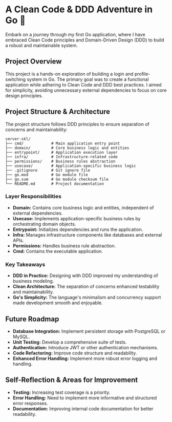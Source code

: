 # A Clean Code & DDD Adventure in Go 🚀

Embark on a journey through my first Go application, where I have embraced Clean Code principles and Domain-Driven Design (DDD) to build a robust and maintainable system.

## Project Overview

This project is a hands-on exploration of building a login and profile-switching system in Go. The primary goal was to create a functional application while adhering to Clean Code and DDD best practices. I aimed for simplicity, avoiding unnecessary external dependencies to focus on core design principles.

## Project Structure & Architecture

The project structure follows DDD principles to ensure separation of concerns and maintainability:

```
server-skl/
├── cmd/            # Main application entry point
├── domain/         # Core business logic and entities
├── entrypoint/     # Application execution layer
├── infra/          # Infrastructure-related code
├── permissions/    # Business rules abstraction
├── usecase/        # Application-specific business logic
├── .gitignore      # Git ignore file
├── go.mod          # Go module file
├── go.sum          # Go module checksum file
└── README.md       # Project documentation
```

### Layer Responsibilities

- **Domain:** Contains core business logic and entities, independent of external dependencies.
- **Usecase:** Implements application-specific business rules by orchestrating domain objects.
- **Entrypoint:** Initializes dependencies and runs the application.
- **Infra:** Manages infrastructure components like databases and external APIs.
- **Permissions:** Handles business rule abstraction.
- **Cmd:** Contains the executable application.


### Key Takeaways

- **DDD in Practice:** Designing with DDD improved my understanding of business modeling.
- **Clean Architecture:** The separation of concerns enhanced testability and maintainability.
- **Go's Simplicity:** The language's minimalism and concurrency support made development smooth and enjoyable.


## Future Roadmap

- **Database Integration:** Implement persistent storage with PostgreSQL or MySQL.
- **Unit Testing:** Develop a comprehensive suite of tests.
- **Authentication:** Introduce JWT or other authentication mechanisms.
- **Code Refactoring:** Improve code structure and readability.
- **Enhanced Error Handling:** Implement more robust error logging and handling.

## Self-Reflection & Areas for Improvement

- **Testing:** Increasing test coverage is a priority.
- **Error Handling:** Need to implement more informative and structured error responses.
- **Documentation:** Improving internal code documentation for better readability.
